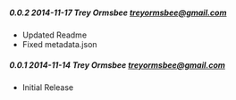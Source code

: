 ##### 0.0.2 2014-11-17 Trey Ormsbee <treyormsbee@gmail.com>
* Updated Readme
* Fixed metadata.json

##### 0.0.1 2014-11-14 Trey Ormsbee <treyormsbee@gmail.com>
* Initial Release
